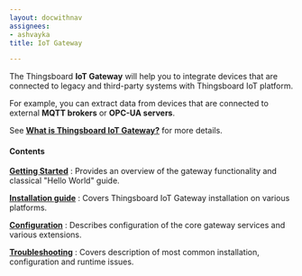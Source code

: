 ```yaml
---
layout: docwithnav
assignees:
- ashvayka
title: IoT Gateway

---
```


The Thingsboard **IoT Gateway** will help you to integrate devices that are connected to legacy and third-party systems with Thingsboard IoT platform.

For example, you can extract data from devices that are connected to external **MQTT brokers** or **OPC-UA servers**.
 
See [**What is Thingsboard IoT Gateway?**](/docs/iot-gateway/what-is-iot-gateway/) for more details. 

#### Contents

[**Getting Started**](/docs/iot-gateway/getting-started)
: Provides an overview of the gateway functionality and classical "Hello World" guide.

[**Installation guide**](/docs/iot-gateway/installation-options/)
: Covers Thingsboard IoT Gateway installation on various platforms.

[**Configuration**](/docs/iot-gateway/configuration/)
: Describes configuration of the core gateway services and various extensions. 

[**Troubleshooting**](/docs/iot-gateway/troubleshooting/)
: Covers description of most common installation, configuration and runtime issues.